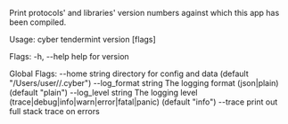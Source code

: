 Print protocols' and libraries' version numbers
against which this app has been compiled.

Usage:
  cyber tendermint version [flags]

Flags:
  -h, --help   help for version

Global Flags:
      --home string         directory for config and data (default "/Users/user//.cyber")
      --log_format string   The logging format (json|plain) (default "plain")
      --log_level string    The logging level (trace|debug|info|warn|error|fatal|panic) (default "info")
      --trace               print out full stack trace on errors
